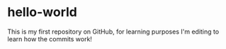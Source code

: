 hello-world
===========

This is my first repository on GitHub, for learning purposes
I'm editing to learn how the commits work!
